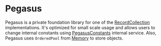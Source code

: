 # Pegasus

Pegasus is a private foundation library for one of the [RecordCollection](../../../Service/RecordCollection/README.md)
implementations. It's optimized for small scale usage and allows users to change internal constants using
[PegasusConstants](./Constants/README.md) internal service. Also, Pegasus uses `OrderedPool` from
[Memory](../../../Service/Memory/README.md) to store objects.
